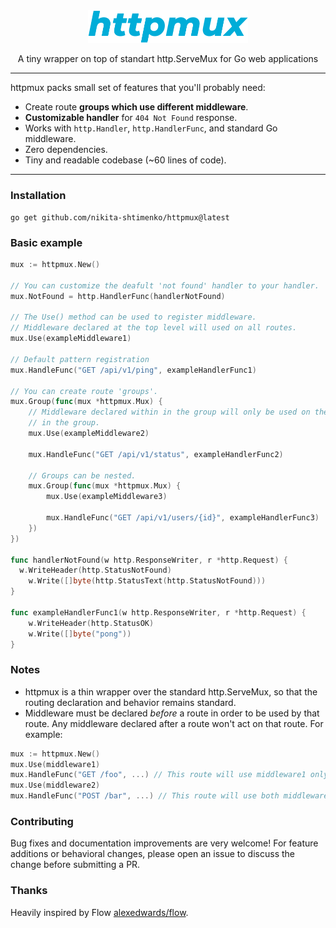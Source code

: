 <div align="center">
<img alt="httpmux" src="./logo.svg" width="256" />
<p>A tiny wrapper on top of standart http.ServeMux for Go web applications</p>
</div>

---

httpmux packs small set of features that you'll probably need:

- Create route **groups which use different middleware**.
- **Customizable handler** for `404 Not Found` response.
- Works with `http.Handler`, `http.HandlerFunc`, and standard Go middleware.
- Zero dependencies.
- Tiny and readable codebase (~60 lines of code).

---

### Installation

```
go get github.com/nikita-shtimenko/httpmux@latest
```

### Basic example

```go
mux := httpmux.New()

// You can customize the deafult 'not found' handler to your handler.
mux.NotFound = http.HandlerFunc(handlerNotFound)

// The Use() method can be used to register middleware.
// Middleware declared at the top level will used on all routes.
mux.Use(exampleMiddleware1)

// Default pattern registration
mux.HandleFunc("GET /api/v1/ping", exampleHandlerFunc1)

// You can create route 'groups'.
mux.Group(func(mux *httpmux.Mux) {
    // Middleware declared within in the group will only be used on the routes
    // in the group.
    mux.Use(exampleMiddleware2)

    mux.HandleFunc("GET /api/v1/status", exampleHandlerFunc2)

    // Groups can be nested.
    mux.Group(func(mux *httpmux.Mux) {
        mux.Use(exampleMiddleware3)

        mux.HandleFunc("GET /api/v1/users/{id}", exampleHandlerFunc3)
    })
})

func handlerNotFound(w http.ResponseWriter, r *http.Request) {
  w.WriteHeader(http.StatusNotFound)
	w.Write([]byte(http.StatusText(http.StatusNotFound)))
}

func exampleHandlerFunc1(w http.ResponseWriter, r *http.Request) {
    w.WriteHeader(http.StatusOK)
    w.Write([]byte("pong"))
}
```

### Notes

- httpmux is a thin wrapper over the standard http.ServeMux, so that the routing declaration and behavior remains standard.
- Middleware must be declared _before_ a route in order to be used by that route. Any middleware declared after a route won't act on that route. For example:

```go
mux := httpmux.New()
mux.Use(middleware1)
mux.HandleFunc("GET /foo", ...) // This route will use middleware1 only.
mux.Use(middleware2)
mux.HandleFunc("POST /bar", ...) // This route will use both middleware1 and middleware2.
```

### Contributing

Bug fixes and documentation improvements are very welcome!
For feature additions or behavioral changes, please open an issue to discuss the change before submitting a PR.

### Thanks

Heavily inspired by Flow [alexedwards/flow](https://github.com/alexedwards/flow).

